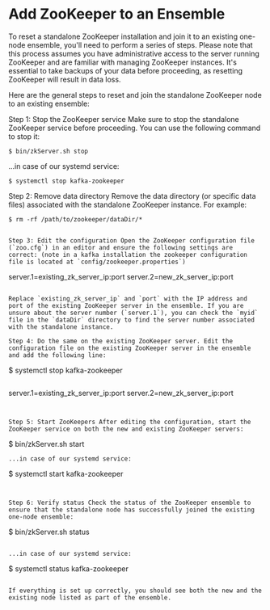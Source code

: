 # Add ZooKeeper to an Ensemble

To reset a standalone ZooKeeper installation and join it to an existing one-node ensemble, you'll need to perform a series of steps. Please note that this process assumes you have administrative access to the server running ZooKeeper and are familiar with managing ZooKeeper instances. It's essential to take backups of your data before proceeding, as resetting ZooKeeper will result in data loss.

Here are the general steps to reset and join the standalone ZooKeeper node to an existing ensemble:

Step 1: Stop the ZooKeeper service Make sure to stop the standalone ZooKeeper service before proceeding. You can use the following command to stop it:

```
$ bin/zkServer.sh stop

```

...in case of our systemd service:

```
$ systemctl stop kafka-zookeeper

```

Step 2: Remove data directory Remove the data directory (or specific data files) associated with the standalone ZooKeeper instance. For example:

```
$ rm -rf /path/to/zookeeper/dataDir/*


Step 3: Edit the configuration Open the ZooKeeper configuration file (`zoo.cfg`) in an editor and ensure the following settings are correct: (note in a kafka installation the zookeeper configuration file is located at `config/zookeeper.properties`)

```
server.1=existing_zk_server_ip:port
server.2=new_zk_server_ip:port
```

Replace `existing_zk_server_ip` and `port` with the IP address and port of the existing ZooKeeper server in the ensemble. If you are unsure about the server number (`server.1`), you can check the `myid` file in the `dataDir` directory to find the server number associated with the standalone instance.

Step 4: Do the same on the existing ZooKeeper server. Edit the configuration file on the existing ZooKeeper server in the ensemble and add the following line:

```
$ systemctl stop kafka-zookeeper
```

```
server.1=existing_zk_server_ip:port
server.2=new_zk_server_ip:port
```


Step 5: Start ZooKeepers After editing the configuration, start the ZooKeeper service on both the new and existing ZooKeeper servers:

```
$ bin/zkServer.sh start

```
...in case of our systemd service:

```
$ systemctl start kafka-zookeeper

```


Step 6: Verify status Check the status of the ZooKeeper ensemble to ensure that the standalone node has successfully joined the existing one-node ensemble:

```
$ bin/zkServer.sh status

```

...in case of our systemd service:

```
$ systemctl status kafka-zookeeper

```

If everything is set up correctly, you should see both the new and the existing node listed as part of the ensemble.

